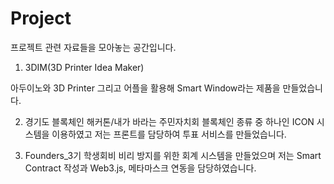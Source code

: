 # Project
프로젝트 관련 자료들을 모아놓는 공간입니다.

1. 3DIM(3D Printer Idea Maker)

아두이노와 3D Printer 그리고 어플을 활용해 Smart Window라는 제품을 만들었습니다.

2. 경기도 블록체인 해커톤/내가 바라는 주민자치회
블록체인 종류 중 하나인 ICON 시스템을 이용하였고 저는 프론트를 담당하여 투표 서비스를 만들었습니다. 

3. Founders_3기
학생회비 비리 방지를 위한 회계 시스템을 만들었으며 저는 Smart Contract 작성과 Web3.js, 메타마스크 연동을 담당하였습니다.
